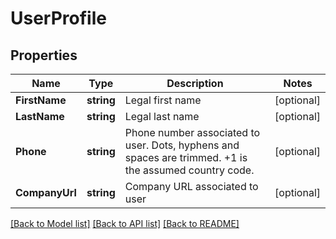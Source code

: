# UserProfile

## Properties

Name | Type | Description | Notes
------------ | ------------- | ------------- | -------------
**FirstName** | **string** | Legal first name | [optional] 
**LastName** | **string** | Legal last name | [optional] 
**Phone** | **string** | Phone number associated to user. Dots, hyphens and spaces are trimmed. +1 is the assumed country code. | [optional] 
**CompanyUrl** | **string** | Company URL associated to user | [optional] 

[[Back to Model list]](../README.md#documentation-for-models) [[Back to API list]](../README.md#documentation-for-api-endpoints) [[Back to README]](../README.md)


